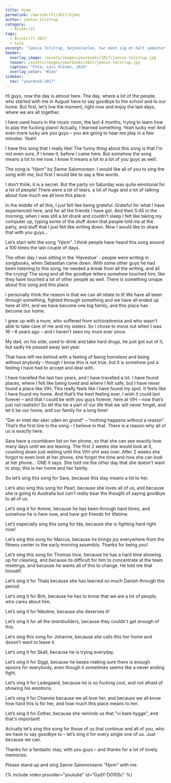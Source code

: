 ```yaml
---
title: Hjem
permalink: /aarsskrift/2017/hjem/
author: jannie_tolstrup
category:
  - Årsskrift
tags:
  - Årsskrift 2017
  - tale
excerpt: "Jannie Tolstrup, højskoleelev, har øvet sig et helt semester for at lære at spille klaver. Og hun lærte at spille _Hjem_ med Sanne Salomonsen. Her er Jannies tale fra afslutningsmiddagen for efterårsholdet 2017, hvor hun knytter lidt flere ord til, hvorfor sangen har betydet så meget for hende og efterårsholdet."
header:
  overlay_image: /assets/images/yearbooks/2017/jannie-tolstrup.jpg
  teaser: /assets/images/yearbooks/2017/jannie-tolstrup.jpg
  caption: "Foto: Lars Olesen, 2018"
  overlay_color: "#2ae"
sidebar:
  nav: "yearbook-2017"
---
```


Hi guys, now the day is almost here. The day, where a lot of the people, who started with me in August have to say goodbye to the school and to our home. But first, let’s live the moment, right now and enjoy the last days, where we are all together.

I have used hours in the music room, the last 4 months, trying to learn how to play the fucking piano! Actually, I learned something. Yeah lucky me! And even more lucky are you guys – you are going to hear me play in a few minutes. Yeah!

I have this song that I really like! The funny thing about this song is that I'm not even sure, if I knew it, before I came here. But somehow the song means a lot to me now. I know it means a lot to a lot of you guys as well.

The song is _"Hjem"_ by Sanne Salomonsen. I would like all of you to sing the song with me, but first I would like to say a few words.
 
I don’t think, it is a secret. But the party on Saturday was quite emotional for a lot of people! There were a lot of tears, a lot of hugs and a lot of talking about how much we all love this place.  

In the middle of all this, I just felt like being grateful. Grateful for what I have experienced here, and for all the friends I have got. And then 5:45 in the morning, when I was still a bit drunk and couldn’t sleep I felt like taking my computer up, typing some of the stuff down that people told me at the party, and stuff that I just felt like writing down. Now I would like to share that with you guys…
 
Let’s start with the song _"Hjem"_. I think people have heard this song around a 100 times the last couple of days.

The other day I was sitting in the ‘Havestue’ - people were writing in songbooks, when Sebastian came down. With some other guys he had been listening to this song, he needed a break from all the writing, and all the crying! The song and all the goodbye letters somehow touched him, like they have touched a lot of other people as well. There is something unique about this song and this place.

I personally think the reason is that we can all relate to it! We have all been through something, fighted through something and we have all ended up here at VIH, and we have become one big family, and this place has become our home.

I grew up with a mum, who suffered from schizophrenia and who wasn’t able to take care of me and my sisters. So I chose to move out when I was 16 – 6 years ago – and I haven't seen my mum ever since.

My dad, on his side, used to drink and take hard drugs, he just got out of it, but sadly he passed away last year.

That have left me behind with a feeling of being homeless and being without anybody – though I know this is not true, but it is somehow just a feeling I have had to accept and deal with.

I have travelled the last two years, and I have travelled a lot. I have found places, where I felt like being loved and where I felt safe, but I have never found a place like VIH. This really feels like I have found my spot. It feels like I have found my home. And that’s the best feeling ever, I wish it could last forever – and that I could be with you guys forever, here at VIH – now that’s just not realistic! So let this be a part of our life that we will never forget, and let it be our home, and our family for a long time!
 
"Der er intet der sker uden en grund" – “nothing happens without a reason”. That’s the first line in the song – I believe in that. There is a reason why all of us is exactly here.

Sara have a countdown list on her phone, so that she can see exactly how many days until we are leaving. The first 2 weeks she would look at it, counting down just waiting until this VIH-shit was over. After 2 weeks she forgot to even look at her phone, she forgot the time and now she can look at her phone… ONE it says. She told me the other day that she doesn’t want to stop, this is her home and her family. 

So let’s sing this song for Sara, because this stay means a lot to her.

Let’s also sing this song for Pearl, because she loves all of us, and because she is going to Australia but can't really bear the thought of saying goodbye to all of us.

Let’s sing it for Amine, because he has been through hard times, and somehow he is here now, and have got friends for lifetime.

Let’s especially sing this song for Ida, because she is fighting hard right now!

Let’s sing this song for Marcus, because he brings joy everywhere from the fitness center to the early morning assembly. Thanks for being you!

Let’s sing this song for Thomas Ince, because he has a hard time showing up for cleaning, and because its difficult for him to concentrate at the team meetings, and because he wants all of this to change. He told me that himself.

Let’s sing it for Thala because she has learned so much Danish through this period.

Let’s sing it for Birk, because he has to know that we are a lot of people, who cares about him.

Let’s sing it for Nikoline, because she deserves it!

Let’s sing it for all the _teambuilders_, because they couldn't get enough of this.

Let’s sing this song for Johanne, because she calls this her home and doesn’t want to leave it.

Let’s sing it for Skall, because he is trying everyday.

Let’s sing it for Siggi, because he keeps making sure there is enough spoons for everybody, even though it sometimes seems like a never ending fight.

Let’s sing it for Ladegaard, because he is so fucking cool, and not afraid of showing his emotions.

Let’s sing it for Channie because we all love her, and because we all know how hard this is for her, and how much this place means to her.

Let’s sing it for Esther, because she reminds us that "vi bare hygge", and that's important!

Actually let’s sing this song for those of us that continue and all of you, who we have to say goodbye to – let’s sing it for every single one of us. Just because we can.
 
Thanks for a fantastic stay, with you guys – and thanks for a lot of lovely memories.

Please stand up and sing Sanne Salomonsens _"Hjem"_ with me.

{% include video provider="youtube" id="0ydY-D0105c" %}
